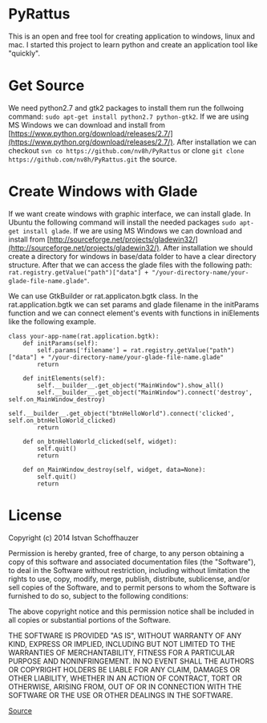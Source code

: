PyRattus
========
This is an open and free tool for creating application to windows, linux and mac.
I started this project to learn python and create an application tool like "quickly".


# Get Source

We need python2.7 and gtk2 packages to install them run the follwoing command: `sudo apt-get install python2.7 python-gtk2`.
If we are using MS Windows we can download and install from [https://www.python.org/download/releases/2.7/](https://www.python.org/download/releases/2.7/).
After installation we can checkout `svn co https://github.com/nv8h/PyRattus` or clone `git clone https://github.com/nv8h/PyRattus.git` the source.

# Create Windows with Glade

If we want create windows with graphic interface, we can install glade. In Ubuntu the following command will install the needed packages `sudo apt-get install glade`. If we are using MS Windows we can download and install from [http://sourceforge.net/projects/gladewin32/](http://sourceforge.net/projects/gladewin32/).
After installation we should create a directory for windows in base/data folder to have a clear directory structure. After that we can access the glade files with the following path: `rat.registry.getValue("path")["data"] + "/your-directory-name/your-glade-file-name.glade"`.

We can use GtkBuilder or rat.applicaton.bgtk class. In the rat.application.bgtk we can set params and glade filename in the initParams function and we can connect element's events with functions in iniElements like the following example.

    class your-app-name(rat.application.bgtk):
        def initParams(self):
            self.params['filename'] = rat.registry.getValue("path")["data"] + "/your-directory-name/your-glade-file-name.glade"
            return
            
        def initElements(self):
            self.__builder__.get_object("MainWindow").show_all()
            self.__builder__.get_object("MainWindow").connect('destroy', self.on_MainWindow_destroy)
            self.__builder__.get_object("btnHelloWorld").connect('clicked', self.on_btnHelloWorld_clicked)
            return
        
        def on_btnHelloWorld_clicked(self, widget):
            self.quit()
            return
            
        def on_MainWindow_destroy(self, widget, data=None):
            self.quit()
            return

# License

Copyright (c) 2014 Istvan Schoffhauzer

Permission is hereby granted, free of charge, to any person obtaining a copy
of this software and associated documentation files (the "Software"), to deal
in the Software without restriction, including without limitation the rights
to use, copy, modify, merge, publish, distribute, sublicense, and/or sell
copies of the Software, and to permit persons to whom the Software is
furnished to do so, subject to the following conditions:

The above copyright notice and this permission notice shall be included in
all copies or substantial portions of the Software.

THE SOFTWARE IS PROVIDED "AS IS", WITHOUT WARRANTY OF ANY KIND, EXPRESS OR
IMPLIED, INCLUDING BUT NOT LIMITED TO THE WARRANTIES OF MERCHANTABILITY,
FITNESS FOR A PARTICULAR PURPOSE AND NONINFRINGEMENT. IN NO EVENT SHALL THE
AUTHORS OR COPYRIGHT HOLDERS BE LIABLE FOR ANY CLAIM, DAMAGES OR OTHER
LIABILITY, WHETHER IN AN ACTION OF CONTRACT, TORT OR OTHERWISE, ARISING FROM,
OUT OF OR IN CONNECTION WITH THE SOFTWARE OR THE USE OR OTHER DEALINGS IN
THE SOFTWARE.

[Source](http://opensource.org/licenses/MIT)
